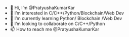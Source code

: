 - 👋 Hi, I’m @PratyushaKumarKar
- 👀 I’m interested in C/C++/Python/Blockchain/Web Dev
- 🌱 I’m currently learning Python/ Blockchain /Web Dev 
- 💞️ I’m looking to collaborate on C/C++/Python
- 📫 How to reach me @PratyushaKumarKar

<!---
PratyushaKumarKar/PratyushaKumarKar is a ✨ special ✨ repository because its `README.md` (this file) appears on your GitHub profile.
You can click the Preview link to take a look at your changes.
--->
